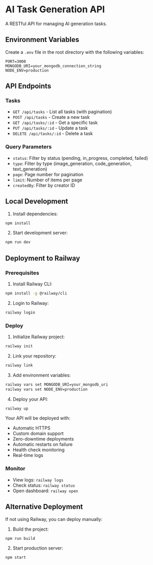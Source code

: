 # AI Task Generation API

A RESTful API for managing AI generation tasks.

## Environment Variables

Create a `.env` file in the root directory with the following variables:
```
PORT=3000
MONGODB_URI=your_mongodb_connection_string
NODE_ENV=production
```

## API Endpoints

### Tasks
- `GET /api/tasks` - List all tasks (with pagination)
- `POST /api/tasks` - Create a new task
- `GET /api/tasks/:id` - Get a specific task
- `PUT /api/tasks/:id` - Update a task
- `DELETE /api/tasks/:id` - Delete a task

### Query Parameters
- `status`: Filter by status (pending, in_progress, completed, failed)
- `type`: Filter by type (image_generation, code_generation, text_generation)
- `page`: Page number for pagination
- `limit`: Number of items per page
- `createdBy`: Filter by creator ID

## Local Development

1. Install dependencies:
```bash
npm install
```

2. Start development server:
```bash
npm run dev
```

## Deployment to Railway

### Prerequisites
1. Install Railway CLI:
```bash
npm install -g @railway/cli
```

2. Login to Railway:
```bash
railway login
```

### Deploy
1. Initialize Railway project:
```bash
railway init
```

2. Link your repository:
```bash
railway link
```

3. Add environment variables:
```bash
railway vars set MONGODB_URI=your_mongodb_uri
railway vars set NODE_ENV=production
```

4. Deploy your API:
```bash
railway up
```

Your API will be deployed with:
- Automatic HTTPS
- Custom domain support
- Zero-downtime deployments
- Automatic restarts on failure
- Health check monitoring
- Real-time logs

### Monitor
- View logs: `railway logs`
- Check status: `railway status`
- Open dashboard: `railway open`

## Alternative Deployment

If not using Railway, you can deploy manually:

1. Build the project:
```bash
npm run build
```

2. Start production server:
```bash
npm start
``` 